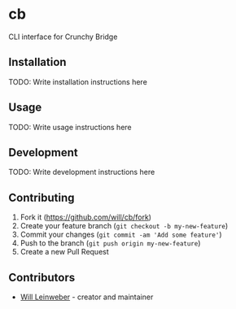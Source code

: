 # cb

CLI interface for Crunchy Bridge

## Installation

TODO: Write installation instructions here

## Usage

TODO: Write usage instructions here

## Development

TODO: Write development instructions here

## Contributing

1. Fork it (<https://github.com/will/cb/fork>)
2. Create your feature branch (`git checkout -b my-new-feature`)
3. Commit your changes (`git commit -am 'Add some feature'`)
4. Push to the branch (`git push origin my-new-feature`)
5. Create a new Pull Request

## Contributors

- [Will Leinweber](https://github.com/will) - creator and maintainer
